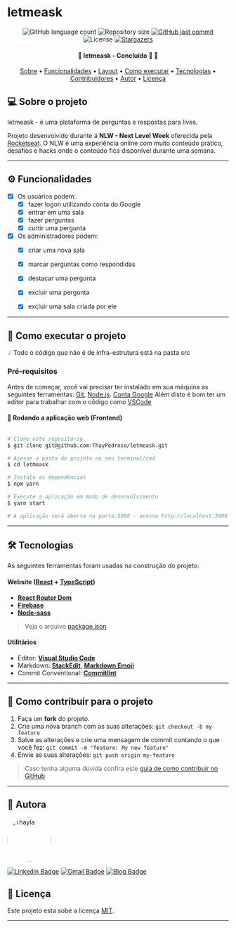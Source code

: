 # letmeask

<p align="center">
  <img alt="GitHub language count" src="https://img.shields.io/github/languages/count/ThayPedroso/letmeask?color=%2304D361">

  <img alt="Repository size" src="https://img.shields.io/github/repo-size/ThayPedroso/letmeask">
  
  <a href="https://github.com/ThayPedroso/proffy/commits/master">
    <img alt="GitHub last commit" src="https://img.shields.io/github/last-commit/ThayPedroso/letmeask">
  </a>
    
   <img alt="License" src="https://img.shields.io/badge/license-MIT-brightgreen">
   <a href="https://github.com/ThayPedroso/letmeask/stargazers">
    <img alt="Stargazers" src="https://img.shields.io/github/stars/ThayPedroso/letmeask?style=social">
  </a> 
</p>

<h4 align="center"> 
	🚧  letmeask - Concluído 🚀 🚧
</h4>

<p align="center">
 <a href="#-sobre-o-projeto">Sobre</a> •
 <a href="#-funcionalidades">Funcionalidades</a> •
 <a href="#-layout">Layout</a> • 
 <a href="#-como-executar-o-projeto">Como executar</a> • 
 <a href="#-tecnologias">Tecnologias</a> • 
 <a href="#-contribuidores">Contribuidores</a> • 
 <a href="#-autor">Autor</a> • 
 <a href="#user-content--licença">Licença</a>
</p>


## 💻 Sobre o projeto

letmeask - é uma plataforma de perguntas e respostas para lives.


Projeto desenvolvido durante a **NLW - Next Level Week** oferecida pela [Rocketseat](https://blog.rocketseat.com.br/segunda-next-level-week/).
O NLW é uma experiência online com muito conteúdo prático, desafios e hacks onde o conteúdo fica disponível durante uma semana.

---

## ⚙️ Funcionalidades

- [x] Os usuários podem:
  - [x] fazer logon utilizando conta do Google
  - [x] entrar em uma sala
  - [x] fazer perguntas
  - [x] curtir uma pergunta

- [x] Os administradores podem:
  - [x] criar uma nova sala
  - [x] marcar perguntas como respondidas
  - [x] destacar uma pergunta
  - [x] excluir uma pergunta
  - [x] excluir uma sala criada por ele
  

---

## 🚀 Como executar o projeto

💡 Todo o código que não é de infra-estrutura está na pasta src

### Pré-requisitos

Antes de começar, você vai precisar ter instalado em sua máquina as seguintes ferramentas:
[Git](https://git-scm.com), [Node.js](https://nodejs.org/en/). 
[Conta Google](https://www.google.com/intl/pt-BR/account/about/)
Além disto é bom ter um editor para trabalhar com o código como [VSCode](https://code.visualstudio.com/)

#### 🧭 Rodando a aplicação web (Frontend)

```bash

# Clone este repositório
$ git clone git@github.com:ThayPedroso/letmeask.git

# Acesse a pasta do projeto no seu terminal/cmd
$ cd letmeask

# Instale as dependências
$ npm yarn

# Execute a aplicação em modo de desenvolvimento
$ yarn start

# A aplicação será aberta na porta:3000 - acesse http://localhost:3000

```

---

## 🛠 Tecnologias

As seguintes ferramentas foram usadas na construção do projeto:

#### **Website**  ([React](https://reactjs.org/)  +  [TypeScript](https://www.typescriptlang.org/))

-   **[React Router Dom](https://github.com/ReactTraining/react-router/tree/master/packages/react-router-dom)**
-   **[Firebase](https://firebase.google.com/)**
-   **[Node-sass](https://www.npmjs.com/package/node-sass)**

> Veja o arquivo  [package.json](https://github.com/ThayPedroso/letmeask/blob/main/letmeask/package.json)


#### [](https://github.com/ThayPedroso/proffy#utilit%C3%A1rios)**Utilitários**

-   Editor:  **[Visual Studio Code](https://code.visualstudio.com/)**  
-   Markdown:  **[StackEdit](https://stackedit.io/)**,  **[Markdown Emoji](https://gist.github.com/rxaviers/7360908)**
-   Commit Conventional:  **[Commitlint](https://github.com/conventional-changelog/commitlint)**

---

## 💪 Como contribuir para o projeto

1. Faça um **fork** do projeto.
2. Crie uma nova branch com as suas alterações: `git checkout -b my-feature`
3. Salve as alterações e crie uma mensagem de commit contando o que você fez: `git commit -m "feature: My new feature"`
4. Envie as suas alterações: `git push origin my-feature`
> Caso tenha alguma dúvida confira este [guia de como contribuir no GitHub](./CONTRIBUTING.md)

---

## :woman: Autora

<a href="https://www.linkedin.com/in/thaylapedroso/">
 <img style="border-radius: 50%;" src="https://avatars3.githubusercontent.com/u/44008476?s=460&u=7dbb833a401c575edc98f696cb5823d3b5e78e72&v=4" width="100px;" alt="Thayla"/>
 <br />
</a>

 [![Linkedin Badge](https://img.shields.io/badge/-LinkedIn-blue?style=flat-square&logo=Linkedin&logoColor=white&link=https://www.linkedin.com/in/thaylapedroso/)](https://www.linkedin.com/in/thaylapedroso/) [![Gmail Badge](https://img.shields.io/badge/-GMail-c14438?style=flat-square&logo=Gmail&logoColor=white&link=mailto:thayla.pedroso88@gmail.com)](mailto:thayla.pedroso88@gmail.com) [![Blog Badge](https://img.shields.io/badge/-Blog-green?style=flat-square&logo=Blog&logoColor=white&link=http://pensaengenheira.blogspot.com/)](http://pensaengenheira.blogspot.com/)

## 📝 Licença

Este projeto esta sobe a licença [MIT](./LICENSE).

---
